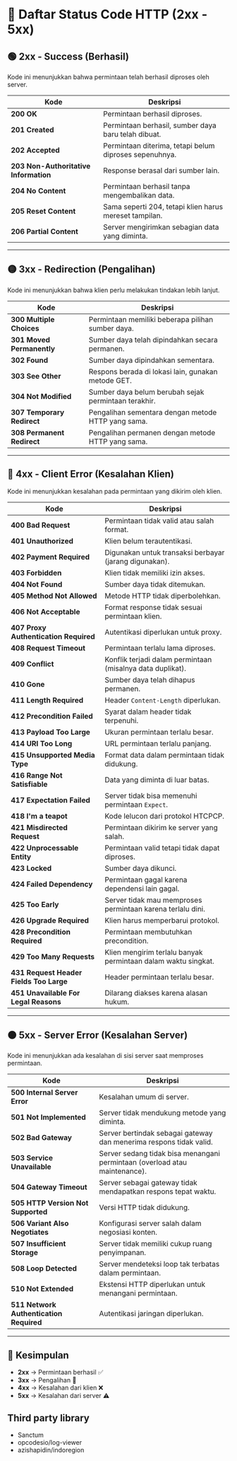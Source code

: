 # 📌 Daftar Status Code HTTP (2xx - 5xx)

## 🟢 2xx - Success (Berhasil)
Kode ini menunjukkan bahwa permintaan telah berhasil diproses oleh server.

| **Kode** | **Deskripsi** |
|----------|--------------|
| **200 OK** | Permintaan berhasil diproses. |
| **201 Created** | Permintaan berhasil, sumber daya baru telah dibuat. |
| **202 Accepted** | Permintaan diterima, tetapi belum diproses sepenuhnya. |
| **203 Non-Authoritative Information** | Response berasal dari sumber lain. |
| **204 No Content** | Permintaan berhasil tanpa mengembalikan data. |
| **205 Reset Content** | Sama seperti 204, tetapi klien harus mereset tampilan. |
| **206 Partial Content** | Server mengirimkan sebagian data yang diminta. |

---

## 🟡 3xx - Redirection (Pengalihan)
Kode ini menunjukkan bahwa klien perlu melakukan tindakan lebih lanjut.

| **Kode** | **Deskripsi** |
|----------|--------------|
| **300 Multiple Choices** | Permintaan memiliki beberapa pilihan sumber daya. |
| **301 Moved Permanently** | Sumber daya telah dipindahkan secara permanen. |
| **302 Found** | Sumber daya dipindahkan sementara. |
| **303 See Other** | Respons berada di lokasi lain, gunakan metode GET. |
| **304 Not Modified** | Sumber daya belum berubah sejak permintaan terakhir. |
| **307 Temporary Redirect** | Pengalihan sementara dengan metode HTTP yang sama. |
| **308 Permanent Redirect** | Pengalihan permanen dengan metode HTTP yang sama. |

---

## 🔴 4xx - Client Error (Kesalahan Klien)
Kode ini menunjukkan kesalahan pada permintaan yang dikirim oleh klien.

| **Kode** | **Deskripsi** |
|----------|--------------|
| **400 Bad Request** | Permintaan tidak valid atau salah format. |
| **401 Unauthorized** | Klien belum terautentikasi. |
| **402 Payment Required** | Digunakan untuk transaksi berbayar (jarang digunakan). |
| **403 Forbidden** | Klien tidak memiliki izin akses. |
| **404 Not Found** | Sumber daya tidak ditemukan. |
| **405 Method Not Allowed** | Metode HTTP tidak diperbolehkan. |
| **406 Not Acceptable** | Format response tidak sesuai permintaan klien. |
| **407 Proxy Authentication Required** | Autentikasi diperlukan untuk proxy. |
| **408 Request Timeout** | Permintaan terlalu lama diproses. |
| **409 Conflict** | Konflik terjadi dalam permintaan (misalnya data duplikat). |
| **410 Gone** | Sumber daya telah dihapus permanen. |
| **411 Length Required** | Header `Content-Length` diperlukan. |
| **412 Precondition Failed** | Syarat dalam header tidak terpenuhi. |
| **413 Payload Too Large** | Ukuran permintaan terlalu besar. |
| **414 URI Too Long** | URL permintaan terlalu panjang. |
| **415 Unsupported Media Type** | Format data dalam permintaan tidak didukung. |
| **416 Range Not Satisfiable** | Data yang diminta di luar batas. |
| **417 Expectation Failed** | Server tidak bisa memenuhi permintaan `Expect`. |
| **418 I'm a teapot** | Kode lelucon dari protokol HTCPCP. |
| **421 Misdirected Request** | Permintaan dikirim ke server yang salah. |
| **422 Unprocessable Entity** | Permintaan valid tetapi tidak dapat diproses. |
| **423 Locked** | Sumber daya dikunci. |
| **424 Failed Dependency** | Permintaan gagal karena dependensi lain gagal. |
| **425 Too Early** | Server tidak mau memproses permintaan karena terlalu dini. |
| **426 Upgrade Required** | Klien harus memperbarui protokol. |
| **428 Precondition Required** | Permintaan membutuhkan precondition. |
| **429 Too Many Requests** | Klien mengirim terlalu banyak permintaan dalam waktu singkat. |
| **431 Request Header Fields Too Large** | Header permintaan terlalu besar. |
| **451 Unavailable For Legal Reasons** | Dilarang diakses karena alasan hukum. |

---

## 🟠 5xx - Server Error (Kesalahan Server)
Kode ini menunjukkan ada kesalahan di sisi server saat memproses permintaan.

| **Kode** | **Deskripsi** |
|----------|--------------|
| **500 Internal Server Error** | Kesalahan umum di server. |
| **501 Not Implemented** | Server tidak mendukung metode yang diminta. |
| **502 Bad Gateway** | Server bertindak sebagai gateway dan menerima respons tidak valid. |
| **503 Service Unavailable** | Server sedang tidak bisa menangani permintaan (overload atau maintenance). |
| **504 Gateway Timeout** | Server sebagai gateway tidak mendapatkan respons tepat waktu. |
| **505 HTTP Version Not Supported** | Versi HTTP tidak didukung. |
| **506 Variant Also Negotiates** | Konfigurasi server salah dalam negosiasi konten. |
| **507 Insufficient Storage** | Server tidak memiliki cukup ruang penyimpanan. |
| **508 Loop Detected** | Server mendeteksi loop tak terbatas dalam permintaan. |
| **510 Not Extended** | Ekstensi HTTP diperlukan untuk menangani permintaan. |
| **511 Network Authentication Required** | Autentikasi jaringan diperlukan. |

---

## 🎯 Kesimpulan
- **2xx** → Permintaan berhasil ✅
- **3xx** → Pengalihan 🔀
- **4xx** → Kesalahan dari klien ❌
- **5xx** → Kesalahan dari server ⚠️

## Third party library
- Sanctum
- opcodesio/log-viewer
- azishapidin/indoregion
